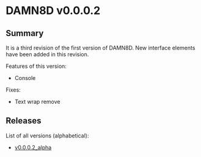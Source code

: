 # DAMN8D v0.0.0.2

## Summary

It is a third revision of the first version of DAMN8D. New interface elements have been added in this revision.

Features of this version:

* Console

Fixes:

* Text wrap remove

## Releases

List of all versions (alphabetical):

* [v0.0.0.2_alpha](v0.0.0.2_a/index.html)
